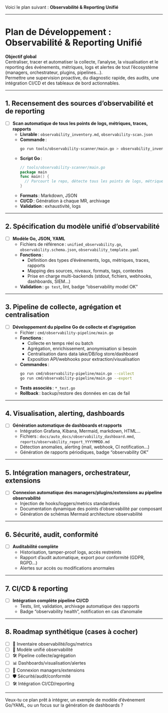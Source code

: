 Voici le plan suivant : **Observabilité & Reporting Unifié**

---

# Plan de Développement : Observabilité & Reporting Unifié

**Objectif global**  
Centraliser, tracer et automatiser la collecte, l’analyse, la visualisation et le reporting des événements, métriques, logs et alertes de tout l’écosystème (managers, orchestrateur, plugins, pipelines…).  
Permettre une supervision proactive, du diagnostic rapide, des audits, une intégration CI/CD et des tableaux de bord actionnables.

---

## 1. Recensement des sources d’observabilité et de reporting

- [ ] **Scan automatique de tous les points de logs, métriques, traces, rapports**
  - **Livrable** : `observability_inventory.md`, `observability-scan.json`
  - **Commande** :
    ```bash
    go run tools/observability-scanner/main.go > observability_inventory.md
    ```
  - **Script Go** :
    ```go
    // tools/observability-scanner/main.go
    package main
    func main() {
      // Parcourt le repo, détecte tous les points de logs, métriques, traces, rapports, hooks d’alerte
    }
    ```
  - **Formats** : Markdown, JSON
  - **CI/CD** : Génération à chaque MR, archivage
  - **Validation** : exhaustivité, logs

---

## 2. Spécification du modèle unifié d’observabilité

- [ ] **Modèle Go, JSON, YAML**
  - Fichiers de référence : `unified_observability.go`, `observability.schema.json`, `observability_template.yaml`
  - **Fonctions** :
    - Définition des types d’événements, logs, métriques, traces, rapports
    - Mapping des sources, niveaux, formats, tags, contextes
    - Prise en charge multi-backends (stdout, fichiers, webhooks, dashboards, SIEM…)
  - **Validation** : `go test`, lint, badge “observability model OK”

---

## 3. Pipeline de collecte, agrégation et centralisation

- [ ] **Développement du pipeline Go de collecte et d’agrégation**
  - Fichier : `cmd/observability-pipeline/main.go`
  - **Fonctions** :
    - Collecte en temps réel ou batch
    - Agrégation, enrichissement, anonymisation si besoin
    - Centralisation dans data lake/DB/log store/dashboard
    - Exposition API/webhooks pour extraction/visualisation
  - **Commandes** :
    ```bash
    go run cmd/observability-pipeline/main.go --collect
    go run cmd/observability-pipeline/main.go --export
    ```
  - **Tests associés** : `*_test.go`
  - **Rollback** : backup/restore des données en cas de fail

---

## 4. Visualisation, alerting, dashboards

- [ ] **Génération automatique de dashboards et rapports**
  - Intégration Grafana, Kibana, Mermaid, markdown, HTML…
  - Fichiers : `docs/auto_docs/observability_dashboard.mmd`, `reports/observability_report_YYYYMMDD.md`
  - Détection anomalies, alerting (mail, webhook, CI notification…)
  - Génération de rapports périodiques, badge “observability OK”

---

## 5. Intégration managers, orchestrateur, extensions

- [ ] **Connexion automatique des managers/plugins/extensions au pipeline observabilité**
  - Injection de hooks/loggers/metrics standardisés
  - Documentation dynamique des points d’observabilité par composant
  - Génération de schémas Mermaid architecture observabilité

---

## 6. Sécurité, audit, conformité

- [ ] **Auditabilité complète**
  - Historisation, tamper-proof logs, accès restreints
  - Rapport d’audit automatique, export pour conformité (GDPR, RGPD…)
  - Alertes sur accès ou modifications anormales

---

## 7. CI/CD & reporting

- [ ] **Intégration complète pipeline CI/CD**
  - Tests, lint, validation, archivage automatique des rapports
  - Badge “observability health”, notification en cas d’anomalie

---

## 8. Roadmap synthétique (cases à cocher)

- [ ] 📂 Inventaire observabilité/logs/metrics
- [ ] 🧩 Modèle unifié observabilité
- [ ] 🛠️ Pipeline collecte/agrégation
- [ ] 📊 Dashboards/visualisation/alertes
- [ ] 🔄 Connexion managers/extensions
- [ ] 🛡️ Sécurité/audit/conformité
- [ ] 🛠️ Intégration CI/CD/reporting

---

Veux-tu ce plan prêt à intégrer, un exemple de modèle d’événement Go/YAML, ou un focus sur la génération de dashboards ?